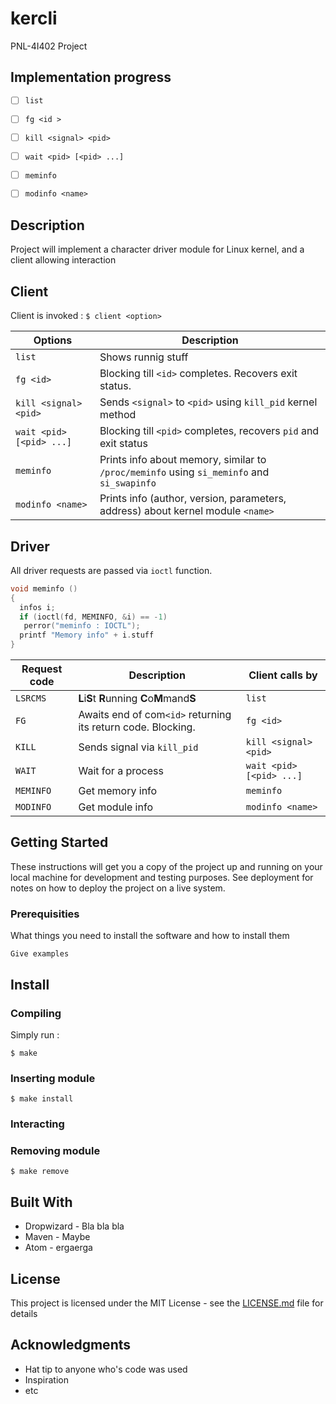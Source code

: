 # kercli

PNL-4I402 Project

## Implementation progress
 - [ ] `list` 
 - [ ] `fg <id >`
 - [ ] `kill <signal> <pid>` 
 - [ ] `wait <pid> [<pid> ...]`
 - [ ] `meminfo`
 - [ ] `modinfo <name>`


## Description 
Project will implement a character driver module for Linux kernel, and a client allowing interaction

## Client

Client is invoked : 
` $ client <option> `

| Options | Description |
| ------- | ----------- |
| `list` | Shows runnig stuff |
| `fg <id>` | Blocking till `<id>` completes. Recovers exit status. | 
| `kill <signal> <pid>` | Sends `<signal>` to `<pid>` using `kill_pid` kernel method | 
| `wait <pid> [<pid> ...]` | Blocking till `<pid>` completes, recovers `pid` and exit status | 
| `meminfo` | Prints info about memory, similar to `/proc/meminfo` using `si_meminfo` and `si_swapinfo` |
| `modinfo <name>` | Prints info (author, version, parameters, address) about kernel module `<name>` |

## Driver

All driver requests are passed via `ioctl` function.

```c
void meminfo ()
{
  infos i;
  if (ioctl(fd, MEMINFO, &i) == -1)
   perror("meminfo : IOCTL");
  printf "Memory info" + i.stuff
}
```

| Request code | Description | Client calls by |
| ------------ | ----------- | ---------- |
| `LSRCMS` | **L**i**S**t **R**unning **C**o**M**mand**S** | `list` |
| `FG` | Awaits end of com`<id>` returning its return code. Blocking. | `fg <id>` |
| `KILL` | Sends signal via `kill_pid` | `kill <signal> <pid>` | 
| `WAIT` | Wait for a process |  `wait <pid> [<pid> ...]` |
| `MEMINFO` | Get memory info | `meminfo` |
| `MODINFO` | Get module info | `modinfo <name>` |

## Getting Started

These instructions will get you a copy of the project up and running on your local machine for development and testing purposes. See deployment for notes on how to deploy the project on a live system.

### Prerequisities

What things you need to install the software and how to install them

```
Give examples
```

## Install
### Compiling 

Simply run : 

 `$ make`

### Inserting module 

 `$ make install`

### Interacting

### Removing module 

 `$ make remove`
## Built With

* Dropwizard - Bla bla bla
* Maven - Maybe
* Atom - ergaerga

## License

This project is licensed under the MIT License - see the [LICENSE.md](LICENSE.md) file for details

## Acknowledgments

* Hat tip to anyone who's code was used
* Inspiration
* etc
